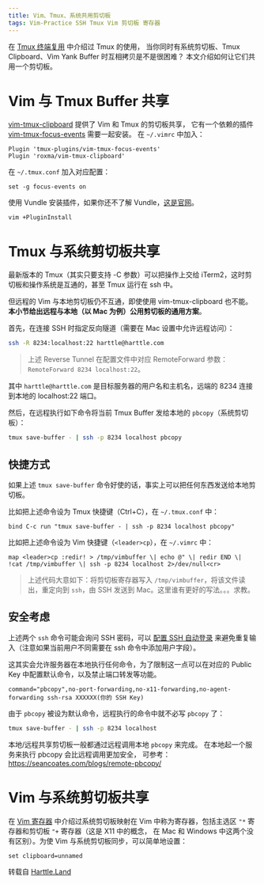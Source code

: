```yaml
---
title: Vim、Tmux、系统共用剪切板
tags: Vim-Practice SSH Tmux Vim 剪切板 寄存器
---
```


在 [Tmux 终端复用](/2015/11/06/tmux-startup.html) 中介绍过 Tmux 的使用，
当你同时有系统剪切板、Tmux Clipboard、Vim Yank Buffer 时互相拷贝是不是很困难？
本文介绍如何让它们共用一个剪切板。

<!--more-->

# Vim 与 Tmux Buffer 共享

[vim-tmux-clipboard][vim-tmux-clipboard] 提供了 Vim 和 Tmux 的剪切板共享，
它有一个依赖的插件 [vim-tmux-focus-events][vim-tmux-focus-events] 需要一起安装。
在 `~/.vimrc` 中加入：

```vim
Plugin 'tmux-plugins/vim-tmux-focus-events'
Plugin 'roxma/vim-tmux-clipboard'
```

在 `~/.tmux.conf` 加入对应配置：

```
set -g focus-events on
```

使用 Vundle 安装插件，如果你还不了解 Vundle，[这是官网][vundle]。

```
vim +PluginInstall
```

# Tmux 与系统剪切板共享

最新版本的 Tmux（其实只要支持 -C 参数）可以把操作上交给 iTerm2，这时剪切板和操作系统是互通的，甚至 Tmux 运行在 ssh 中。

但远程的 Vim 与本地剪切板仍不互通，即使使用 vim-tmux-clipboard 也不能。
**本小节给出远程与本地（以 Mac 为例）公用剪切板的通用方案**。

首先，在连接 SSH 时指定反向隧道（需要在 Mac 设置中允许远程访问）：

```bash
ssh -R 8234:localhost:22 harttle@harttle.com
```

> 上述 Reverse Tunnel 在配置文件中对应 RemoteForward 参数：`RemoteForward 8234 localhost:22`。

其中 `harttle@harttle.com` 是目标服务器的用户名和主机名，远端的 8234
连接到本地的 localhost:22 端口。

然后，在远程执行如下命令将当前 Tmux Buffer 发给本地的 `pbcopy`（系统剪切板）：

```bash
tmux save-buffer - | ssh -p 8234 localhost pbcopy
```

## 快捷方式

如果上述 `tmux save-buffer` 命令好使的话，事实上可以把任何东西发送给本地剪切板。

比如把上述命令设为 Tmux 快捷键（Ctrl+C），在 `~/.tmux.conf` 中：

```
bind C-c run "tmux save-buffer - | ssh -p 8234 localhost pbcopy"
```

比如把上述命令设为 Vim 快捷键（`<leader>cp`），在 `~/.vimrc` 中：

```vim
map <leader>cp :redir! > /tmp/vimbuffer \| echo @" \| redir END \| !cat /tmp/vimbuffer \| ssh -p 8234 localhost 2>/dev/null<cr>
```

> 上述代码大意如下：将剪切板寄存器写入 `/tmp/vimbuffer`，将该文件读出，重定向到 `ssh`，由 SSH 发送到 Mac。这里谁有更好的写法。。。求教。

## 安全考虑

上述两个 `ssh` 命令可能会询问 SSH 密码，可以
[配置 SSH 自动登录](/2016/09/14/ssh-auto-login.html)
来避免重复输入（注意如果当前用户不同需要在 ssh 命令中添加用户字段）。

这其实会允许服务器在本地执行任何命令，为了限制这一点可以在对应的 Public Key
中配置默认命令，以及禁止端口转发等功能。

```
command="pbcopy",no-port-forwarding,no-x11-forwarding,no-agent-forwarding ssh-rsa XXXXXX(你的 SSH Key)
```

由于 `pbcopy` 被设为默认命令，远程执行的命令中就不必写 `pbcopy` 了：

```bash
tmux save-buffer - | ssh -p 8234 localhost
```

本地/远程共享剪切板一般都通过远程调用本地 `pbcopy` 来完成。
在本地起一个服务来执行 pbcopy 会比远程调用更加安全，
可参考：<https://seancoates.com/blogs/remote-pbcopy/>

# Vim 与系统剪切板共享

在 [Vim 寄存器](/2016/07/25/vim-registers.html) 中介绍过系统剪切板映射在 Vim
中称为寄存器，包括主选区 `"*` 寄存器和剪切板 `"+` 寄存器（这是 X11 中的概念，
在 Mac 和 Windows 中这两个没有区别）。为使 Vim 与系统剪切板同步，可以简单地设置：

```vim
set clipboard=unnamed
```

[vim-tmux-focus-events]: https://github.com/tmux-plugins/vim-tmux-focus-events
[vim-tmux-clipboard]: https://github.com/roxma/vim-tmux-clipboard
[vundle]: https://github.com/VundleVim/Vundle.vim
转载自 <a href="https://harttle.land">Harttle.Land</a>
